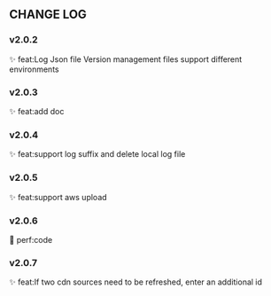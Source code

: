## CHANGE LOG

### v2.0.2

✨ feat:Log Json file Version management files support different environments

### v2.0.3

✨ feat:add doc

### v2.0.4

✨ feat:support log suffix and delete local log file

### v2.0.5

✨ feat:support aws upload

### v2.0.6

🎈 perf:code

### v2.0.7

✨ feat:If two cdn sources need to be refreshed, enter an additional id
